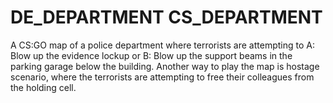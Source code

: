 # DE_DEPARTMENT CS_DEPARTMENT
A CS:GO map of a police department where terrorists are attempting to A: Blow up the evidence lockup or B: Blow up the support beams in the parking garage below the building. Another way to play the map is hostage scenario, where the terrorists are attempting to free their colleagues from the holding cell.
